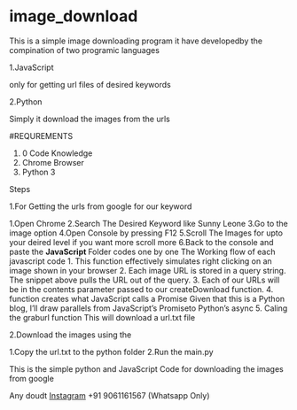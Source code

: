 # image_download

This is a simple image downloading program 
it have developedby the compination of two programic languages

1.JavaScript

  only for getting url files of desired keywords
  
2.Python

  Simply it download the images from the urls
  
  
 #REQUREMENTS
 1. 0 Code Knowledge
 2. Chrome Browser
 3. Python 3
 
 
 
Steps

1.For Getting the urls from google for our keyword

  1.Open Chrome
  2.Search The Desired Keyword
    like Sunny Leone
  3.Go to the image option
  4.Open Console
    by pressing F12
  5.Scroll The Images for upto your deired level
    if you want more scroll more
  6.Back to the console and paste the <b>JavaScript </b> Folder codes one by one
  The Working flow of each javascript code
    1. This function effectively simulates right clicking on an image shown in your browser
    2. Each image URL is stored in a query string. The snippet above pulls the URL out of the query.
    3. Each of our URLs will be in the contents parameter passed to our createDownload function. 
    4. function creates what JavaScript calls a Promise Given that this is a Python blog, I’ll draw parallels from JavaScript’s Promiseto Python’s async
    5. Caling the graburl function
        This will download a url.txt file

2.Download the images using the 
  
  1.Copy the url.txt to the python folder
  2.Run the main.py
      
     



This is the simple python and JavaScript Code for downloading the images from google




Any doudt 
<a href="instagram.com/al_ajas1">Instagram</a>
+91 9061161567 (Whatsapp Only)
  
